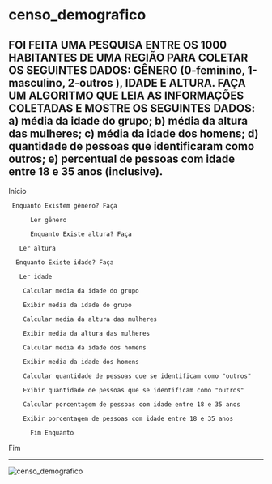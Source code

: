 # censo_demografico
FOI FEITA UMA PESQUISA ENTRE OS 1000 HABITANTES DE UMA REGIÃO PARA COLETAR OS SEGUINTES DADOS: GÊNERO (0-feminino, 1-masculino, 2-outros ), IDADE E ALTURA. FAÇA UM ALGORITMO QUE LEIA AS INFORMAÇÕES COLETADAS E MOSTRE OS SEGUINTES DADOS:  a) média da idade do grupo; b) média da altura das mulheres; c) média da idade dos homens; d) quantidade de pessoas que identificaram como outros; e) percentual de pessoas com idade entre 18 e 35 anos (inclusive).
------------------------------------------------------

Início

     Enquanto Existem gênero? Faça
     
     	  Ler gênero
	   
          Enquanto Existe altura? Faça
	  
	   Ler altura
	   
	  Enquanto Existe idade? Faça
	  
	   Ler idade
	   
		Calcular media da idade do grupo
		
		Exibir media da idade do grupo
		
		Calcular media da altura das mulheres
		
		Exibir media da altura das mulheres
		
		Calcular media da idade dos homens 
		
		Exibir media da idade dos homens
		
		Calcular quantidade de pessoas que se identificam como "outros"
		
		Exibir quantidade de pessoas que se identificam como "outros"
		
		Calcular porcentagem de pessoas com idade entre 18 e 35 anos
		
		Exibir porcentagem de pessoas com idade entre 18 e 35 anos
		
          Fim Enquanto    

Fim


--------------------------------------------------------
![censo_demografico](https://user-images.githubusercontent.com/103973688/169865175-166e6bce-4f36-4045-9136-3411b36c06b3.png)

